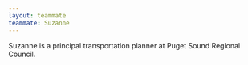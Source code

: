 ```yaml
---
layout: teammate
teammate: Suzanne
---
```



Suzanne is a principal transportation planner at Puget Sound Regional Council.